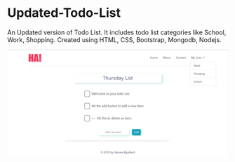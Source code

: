 # Updated-Todo-List
An Updated version of Todo List. It includes todo list categories like School, Work, Shopping. Created using HTML, CSS, Bootstrap, Mongodb, Nodejs. 

![](public/todo.PNG)
      
